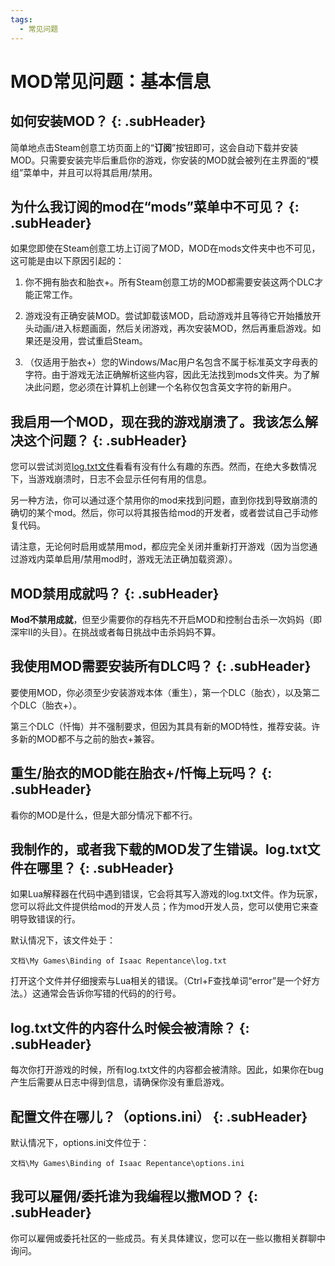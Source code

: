 ```yaml
---
tags:
  - 常见问题
---
```


# MOD常见问题：基本信息

## 如何安装MOD？ {: .subHeader}

简单地点击Steam创意工坊页面上的“**订阅**”按钮即可，这会自动下载并安装MOD。只需要安装完毕后重启你的游戏，你安装的MOD就会被列在主界面的“模组”菜单中，并且可以将其启用/禁用。

## 为什么我订阅的mod在“mods”菜单中不可见？ {: .subHeader}

如果您即使在Steam创意工坊上订阅了MOD，MOD在mods文件夹中也不可见，这可能是由以下原因引起的：

1. 你不拥有胎衣和胎衣+。所有Steam创意工坊的MOD都需要安装这两个DLC才能正常工作。

2. 游戏没有正确安装MOD。尝试卸载该MOD，启动游戏并且等待它开始播放开头动画/进入标题画面，然后关闭游戏，再次安装MOD，然后再重启游戏。如果还是没用，尝试重启Steam。

3. （仅适用于胎衣+）您的Windows/Mac用户名包含不属于标准英文字母表的字符。由于游戏无法正确解析这些内容，因此无法找到mods文件夹。为了解决此问题，您必须在计算机上创建一个名称仅包含英文字符的新用户。

## 我启用一个MOD，现在我的游戏崩溃了。我该怎么解决这个问题？ {: .subHeader}

您可以尝试浏览[log.txt文件](#my-mod-or-a-mod-i-downloaded-is-causing-errors-where-is-the-logtxt-file-located)看看有没有什么有趣的东西。然而，在绝大多数情况下，当游戏崩溃时，日志不会显示任何有用的信息。

另一种方法，你可以通过逐个禁用你的mod来找到问题，直到你找到导致崩溃的确切的某个mod。然后，你可以将其报告给mod的开发者，或者尝试自己手动修复代码。

请注意，无论何时启用或禁用mod，都应完全关闭并重新打开游戏（因为当您通过游戏内菜单启用/禁用mod时，游戏无法正确加载资源）。

## MOD禁用成就吗？ {: .subHeader}

**Mod不禁用成就**，但至少需要你的存档先不开启MOD和控制台击杀一次妈妈（即深牢II的头目）。在挑战或者每日挑战中击杀妈妈不算。

## 我使用MOD需要安装所有DLC吗？ {: .subHeader}

要使用MOD，你必须至少安装游戏本体（重生），第一个DLC（胎衣），以及第二个DLC（胎衣+）。

第三个DLC（忏悔）并不强制要求，但因为其具有新的MOD特性，推荐安装。许多新的MOD都不与之前的胎衣+兼容。

## 重生/胎衣的MOD能在胎衣+/忏悔上玩吗？ {: .subHeader}

看你的MOD是什么，但是大部分情况下都不行。

## <span id="my-mod-or-a-mod-i-downloaded-is-causing-errors-where-is-the-logtxt-file-located">我制作的，或者我下载的MOD发了生错误。log.txt文件在哪里？</span> {: .subHeader}

如果Lua解释器在代码中遇到错误，它会将其写入游戏的log.txt文件。作为玩家，您可以将此文件提供给mod的开发人员；作为mod开发人员，您可以使用它来查明导致错误的行。

默认情况下，该文件处于：

```
文档\My Games\Binding of Isaac Repentance\log.txt
```

打开这个文件并仔细搜索与Lua相关的错误。（Ctrl+F查找单词“error”是一个好方法。）这通常会告诉你写错的代码的的行号。

## log.txt文件的内容什么时候会被清除？ {: .subHeader}

每次你打开游戏的时候，所有log.txt文件的内容都会被清除。因此，如果你在bug产生后需要从日志中得到信息，请确保你没有重启游戏。

## 配置文件在哪儿？（options.ini） {: .subHeader}

默认情况下，options.ini文件位于：

```
文档\My Games\Binding of Isaac Repentance\options.ini
```

## 我可以雇佣/委托谁为我编程以撒MOD？ {: .subHeader}

你可以雇佣或委托社区的一些成员。有关具体建议，您可以在一些以撒相关群聊中询问。